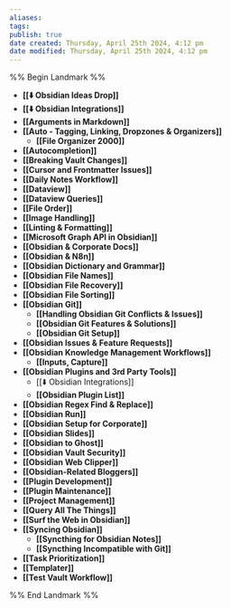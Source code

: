 ```yaml
---
aliases: 
tags: 
publish: true
date created: Thursday, April 25th 2024, 4:12 pm
date modified: Thursday, April 25th 2024, 4:12 pm
---
```

%% Begin Landmark %%
- **[[⬇️ Obsidian Ideas Drop]]**
- **[[⬇️ Obsidian Integrations]]**
- **[[Arguments in Markdown]]**
- **[[Auto - Tagging, Linking, Dropzones & Organizers]]**
	- **[[File Organizer 2000]]**
- **[[Autocompletion]]**
- **[[Breaking Vault Changes]]**
- **[[Cursor and Frontmatter Issues]]**
- **[[Daily Notes Workflow]]**
- **[[Dataview]]**
- **[[Dataview Queries]]**
- **[[File Order]]**
- **[[Image Handling]]**
- **[[Linting & Formatting]]**
- **[[Microsoft Graph API in Obsidian]]**
- **[[Obsidian & Corporate Docs]]**
- **[[Obsidian & N8n]]**
- **[[Obsidian Dictionary and Grammar]]**
- **[[Obsidian File Names]]**
- **[[Obsidian File Recovery]]**
- **[[Obsidian File Sorting]]**
- **[[Obsidian Git]]**
	- **[[Handling Obsidian Git Conflicts & Issues]]**
	- **[[Obsidian Git Features & Solutions]]**
	- **[[Obsidian Git Setup]]**
- **[[Obsidian Issues & Feature Requests]]**
- **[[Obsidian Knowledge Management Workflows]]**
	- **[[Inputs, Capture]]**
- **[[Obsidian Plugins and 3rd Party Tools]]**
	- [[⬇️ Obsidian Integrations]]
	- **[[Obsidian Plugin List]]**
- **[[Obsidian Regex Find & Replace]]**
- **[[Obsidian Run]]**
- **[[Obsidian Setup for Corporate]]**
- **[[Obsidian Slides]]**
- **[[Obsidian to Ghost]]**
- **[[Obsidian Vault Security]]**
- **[[Obsidian Web Clipper]]**
- **[[Obsidian-Related Bloggers]]**
- **[[Plugin Development]]**
- **[[Plugin Maintenance]]**
- **[[Project Management]]**
- **[[Query All The Things]]**
- **[[Surf the Web in Obsidian]]**
- **[[Syncing Obsidian]]**
	- **[[Syncthing for Obsidian Notes]]**
	- **[[Syncthing Incompatible with Git]]**
- **[[Task Prioritization]]**
- **[[Templater]]**
- **[[Test Vault Workflow]]**

%% End Landmark %%
